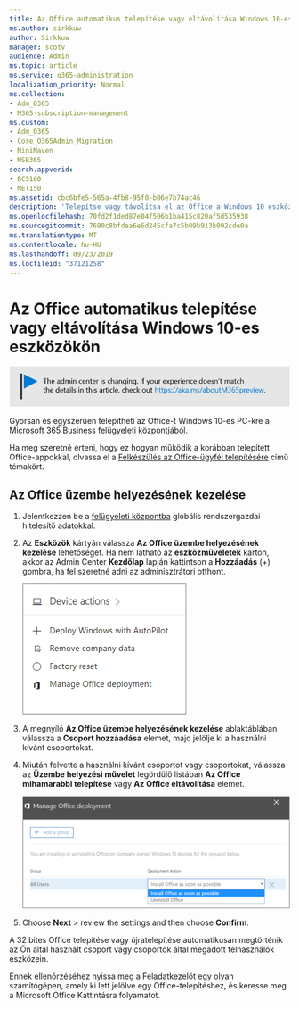 ```yaml
---
title: Az Office automatikus telepítése vagy eltávolítása Windows 10-es eszközökön
ms.author: sirkkuw
author: Sirkkuw
manager: scotv
audience: Admin
ms.topic: article
ms.service: o365-administration
localization_priority: Normal
ms.collection:
- Adm_O365
- M365-subscription-management
ms.custom:
- Adm_O365
- Core_O365Admin_Migration
- MiniMaven
- MSB365
search.appverid:
- BCS160
- MET150
ms.assetid: cbc6bfe5-565a-4fb8-95f0-b06e7b74ac46
description: 'Telepítse vagy távolítsa el az Office a Windows 10 eszközök a Microsoft 365 Business Admin Center. '
ms.openlocfilehash: 70fd2f1ded87e04f506b1ba415c820af5d535938
ms.sourcegitcommit: 7690c8bfdea6e6d245cfa7c5b09b913b092cde0a
ms.translationtype: MT
ms.contentlocale: hu-HU
ms.lasthandoff: 09/23/2019
ms.locfileid: "37121258"
---
```

# <a name="automatically-install-or-uninstall-office-on-windows-10-devices"></a>Az Office automatikus telepítése vagy eltávolítása Windows 10-es eszközökön

[![Label, hogy tudd, az admin központ változik, és találsz további részleteket a aka.ms/aboutM365preview.](media/m365admincenterchanging.png)](https://docs.microsoft.com/office365/admin/microsoft-365-admin-center-preview)

Gyorsan és egyszerűen telepítheti az Office-t Windows 10-es PC-kre a Microsoft 365 Business felügyeleti központjából.
  
Ha meg szeretné érteni, hogy ez hogyan működik a korábban telepített Office-appokkal, olvassa el a [Felkészülés az Office-ügyfél telepítésére](prepare-for-office-client-deployment.md) című témakört. 
  
## <a name="manage-office-deployments"></a>Az Office üzembe helyezésének kezelése

1. Jelentkezzen be a [felügyeleti központba](https://aka.ms/bcsportal) globális rendszergazdai hitelesítő adatokkal. 
    
2. Az **Eszközök** kártyán válassza **Az Office üzembe helyezésének kezelése** lehetőséget.
      Ha nem látható az **eszközműveletek** karton, akkor az Admin Center **Kezdőlap** lapján kattintson a **Hozzáadás** (+) gombra, ha fel szeretné adni az adminisztrátori otthont.
    
    ![Screenshot of the Devices card in the admin center](media/9982e784-dbf9-4a76-a159-bb3e2e5aa23f.png)
  
3. A megnyíló **Az Office üzembe helyezésének kezelése** ablaktáblában válassza a **Csoport hozzáadása** elemet, majd jelölje ki a használni kívánt csoportokat.
    
4. Miután felvette a használni kívánt csoportot vagy csoportokat, válassza az **Üzembe helyezési művelet** legördülő listában **Az Office mihamarabbi telepítése** vagy **Az Office eltávolítása** elemet.
    
    ![In the Manage Office deployment pane, choose either Install Office as soon as possible, or Uninstall Office.](media/00f24a61-1848-40c0-b037-78d726c7d757.png)
  
5. Choose **Next** \> review the settings and then choose **Confirm**.
    
A 32 bites Office telepítése vagy újratelepítése automatikusan megtörténik az Ön által használt csoport vagy csoportok által megadott felhasználók eszközein.
  
Ennek ellenőrzéséhez nyissa meg a Feladatkezelőt egy olyan számítógépen, amely ki lett jelölve egy Office-telepítéshez, és keresse meg a Microsoft Office Kattintásra folyamatot.
  


